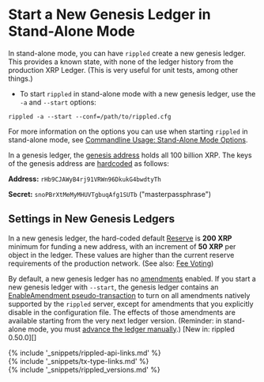 # Start a New Genesis Ledger in Stand-Alone Mode

In stand-alone mode, you can have `rippled` create a new genesis ledger. This provides a known state, with none of the ledger history from the production XRP Ledger. (This is very useful for unit tests, among other things.)

* To start `rippled` in stand-alone mode with a new genesis ledger, use the `-a` and `--start` options:

```
rippled -a --start --conf=/path/to/rippled.cfg
```

For more information on the options you can use when starting `rippled` in stand-alone mode, see [Commandline Usage: Stand-Alone Mode Options](commandline-usage.html#stand-alone-mode-options).

In a genesis ledger, the [genesis address](accounts.html#special-addresses) holds all 100 billion XRP. The keys of the genesis address are [hardcoded](https://github.com/ripple/rippled/blob/94ed5b3a53077d815ad0dd65d490c8d37a147361/src/ripple/app/ledger/Ledger.cpp#L184) as follows:

**Address:** `rHb9CJAWyB4rj91VRWn96DkukG4bwdtyTh`

**Secret:** `snoPBrXtMeMyMHUVTgbuqAfg1SUTb` ("masterpassphrase")

## Settings in New Genesis Ledgers

In a new genesis ledger, the hard-coded default [Reserve](reserves.html) is **200 XRP** minimum for funding a new address, with an increment of **50 XRP** per object in the ledger. These values are higher than the current reserve requirements of the production network. (See also: [Fee Voting](fee-voting.html))

By default, a new genesis ledger has no [amendments](amendments.html) enabled. If you start a new genesis ledger with `--start`, the genesis ledger contains an [EnableAmendment pseudo-transaction](enableamendment.html) to turn on all amendments natively supported by the `rippled` server, except for amendments that you explicitly disable in the configuration file. The effects of those amendments are available starting from the very next ledger version. (Reminder: in stand-alone mode, you must [advance the ledger manually](advance-the-ledger-in-stand-alone-mode.html).) [New in: rippled 0.50.0][]

<!--{# common link defs #}-->
{% include '_snippets/rippled-api-links.md' %}			
{% include '_snippets/tx-type-links.md' %}			
{% include '_snippets/rippled_versions.md' %}
